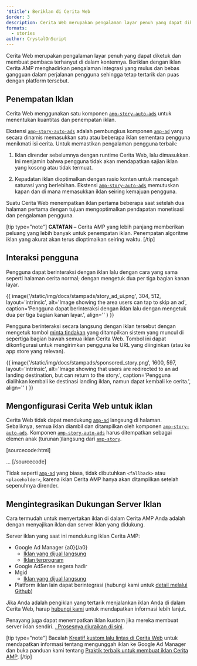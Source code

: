 ```yaml
---
'$title': Beriklan di Cerita Web
$order: 3
description: Cerita Web merupakan pengalaman layar penuh yang dapat diketuk dan membuat pembaca terhanyut di dalam kontennya. Beriklan dengan iklan Cerita AMP menghadirkan pengalaman yang mulus dan bebas gangguan ....
formats:
  - stories
author: CrystalOnScript
---
```


Cerita Web merupakan pengalaman layar penuh yang dapat diketuk dan membuat pembaca terhanyut di dalam kontennya. Beriklan dengan iklan Cerita AMP menghadirkan pengalaman integrasi yang mulus dan bebas gangguan dalam perjalanan pengguna sehingga tetap tertarik dan puas dengan platform tersebut.

## Penempatan Iklan

Cerita Web menggunakan satu komponen [`amp-story-auto-ads`](../../../documentation/components/reference/amp-story-auto-ads.md) untuk menentukan kuantitas dan penempatan iklan.

Ekstensi [`amp-story-auto-ads`](../../../documentation/components/reference/amp-story-auto-ads.md) adalah pembungkus komponen [`amp-ad`](../../../documentation/components/reference/amp-ad.md) yang secara dinamis memasukkan satu atau beberapa iklan sementara pengguna menikmati isi cerita. Untuk memastikan pengalaman pengguna terbaik:

1. Iklan dirender sebelumnya dengan runtime Cerita Web, lalu dimasukkan. Ini menjamin bahwa pengguna tidak akan mendapatkan sajian iklan yang kosong atau tidak termuat.

2. Kepadatan iklan dioptimalkan dengan rasio konten untuk mencegah saturasi yang berlebihan. Ekstensi [`amp-story-auto-ads`](../../../documentation/components/reference/amp-story-auto-ads.md) memutuskan kapan dan di mana memasukkan iklan seiring kemajuan pengguna.

Suatu Cerita Web menempatkan iklan pertama beberapa saat setelah dua halaman pertama dengan tujuan mengoptimalkan pendapatan monetisasi dan pengalaman pengguna.

<amp-anim width="360" height="640" src="/static/img/docs/stampads/stamp_gif_ad.gif">
  <amp-img placeholder width="360" height="640" src="/static/img/docs/stampads/stamp_gif_still.png">
  </amp-img></amp-anim>

[tip type="note"] **CATATAN –** Cerita AMP yang lebih panjang memberikan peluang yang lebih banyak untuk penempatan iklan. Penempatan algoritme iklan yang akurat akan terus dioptimalkan seiring waktu. [/tip]

## Interaksi pengguna

Pengguna dapat berinteraksi dengan iklan lalu dengan cara yang sama seperti halaman cerita normal; dengan mengetuk dua per tiga bagian kanan layar.

{{ image('/static/img/docs/stampads/story_ad_ui.png', 304, 512, layout='intrinsic', alt='Image showing the area users can tap to skip an ad', caption='Pengguna dapat berinteraksi dengan iklan lalu dengan mengetuk dua per tiga bagian kanan layar.', align='' ) }}

Pengguna berinteraksi secara langsung dengan iklan tersebut dengan mengetuk tombol [minta tindakan](story_ads_best_practices.md#call-to-action-button-text-enum) yang ditampilkan sistem yang muncul di sepertiga bagian bawah semua iklan Cerita Web. Tombol ini dapat dikonfigurasi untuk mengirimkan pengguna ke URL yang diinginkan (atau ke app store yang relevan).

{{ image('/static/img/docs/stampads/sponsored_story.png', 1600, 597, layout='intrinsic', alt='Image showing that users are redirected to an ad landing destination, but can return to the story.', caption='Pengguna dialihkan kembali ke destinasi landing iklan, namun dapat kembali ke cerita.', align='' ) }}

## Mengonfigurasi Cerita Web untuk iklan

Cerita Web tidak dapat mendukung [`amp-ad`](../../../documentation/components/reference/amp-ad.md) langsung di halaman. Sebaliknya, semua iklan diambil dan ditampilkan oleh komponen [`amp-story-auto-ads`](../../../documentation/components/reference/amp-story-auto-ads.md). Komponen [`amp-story-auto-ads`](../../../documentation/components/reference/amp-story-auto-ads.md) harus ditempatkan sebagai elemen anak (turunan )langsung dari [`amp-story`](../../../documentation/components/reference/amp-story.md).

[sourcecode:html]
<amp-story>
<amp-story-auto-ads>
<script type="application/json">
{
"ad-attributes": {
// ad server configuration
}
}
</script>
</amp-story-auto-ads>
<amp-story-page>
...
</amp-story>
[/sourcecode]

Tidak seperti [`amp-ad`](../../../documentation/components/reference/amp-ad.md) yang biasa, tidak dibutuhkan `<fallback>` atau `<placeholder>`, karena iklan Cerita AMP hanya akan ditampilkan setelah sepenuhnya dirender.

## Mengintegrasikan Dukungan Server Iklan

Cara termudah untuk menyertakan iklan di dalam Cerita AMP Anda adalah dengan menyajikan iklan dan server iklan yang didukung.

Server iklan yang saat ini mendukung iklan Cerita AMP:

- Google Ad Manager {a0}{/a0}
  - [Iklan yang dijual langsung](https://support.google.com/admanager/answer/9038178)
  - [Iklan terprogram](https://support.google.com/admanager/answer/9416436)
- Google AdSense segera hadir
- Mgid
  - [Iklan yang dijual langsung](https://help.mgid.com/generate-revenue-with-amp-web-stories)
- Platform iklan lain dapat berintegrasi (hubungi kami untuk [detail melalui Github](https://github.com/ampproject/amphtml/issues/30769))

Jika Anda adalah pengiklan yang tertarik menjalankan iklan Anda di dalam Cerita Web, harap [hubungi kami](mailto:story-ads-wg@google.com) untuk mendapatkan informasi lebih lanjut.

Penayang juga dapat menempatkan iklan kustom jika mereka membuat server iklan sendiri. [. Prosesnya diuraikan di sini](https://github.com/ampproject/amphtml/blob/main/extensions/amp-story/amp-story-ads.md#publisher-placed-ads).

[tip type="note"] Bacalah [Kreatif kustom lalu lintas di Cerita Web](https://support.google.com/admanager/answer/9038178) untuk mendapatkan informasi tentang mengunggah iklan ke Google Ad Manager dan buka panduan kami tentang [Praktik terbaik untuk membuat iklan Cerita AMP](story_ads_best_practices.md). [/tip]
